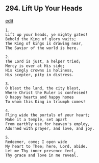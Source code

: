
## 294.  Lift Up Your Heads
[edit](https://docs.google.com/document/d/1v5gqw9tM_M5aW6xZOlKqRCsjXtqyijqQ/edit?mode=html)




    1.
    Lift up your heads, ye mighty gates!
    Behold the King of glory waits;
    The King of kings is drawing near,
    The Savior of the world is here.

    2.
    The Lord is just, a helper tried;
    Mercy is ever at His side;
    His kingly crowns is holiness,
    His scepter, pity in distress.

    3.
    O blest the land, the city blest,
    Where Christ the Ruler is confessed!
    O happy hearts and happy homes
    To whom this King in triumph comes!

    4.
    Fling wide the portals of your heart;
    Make it a temple, set apart
    From earthly use for heaven's employ,
    Adorned with prayer, and love, and joy.

    5.
    Redeemer, come; I open wide
    My heart to Thee; here, Lord, abide.
    Let me Thy inner presence feel,
    Thy grace and love in me reveal.
